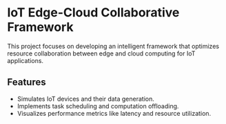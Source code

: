 # IoT Edge-Cloud Collaborative Framework
This project focuses on developing an intelligent framework that optimizes resource collaboration between edge and cloud computing for IoT applications.

## Features
- Simulates IoT devices and their data generation.
- Implements task scheduling and computation offloading.
- Visualizes performance metrics like latency and resource utilization.
